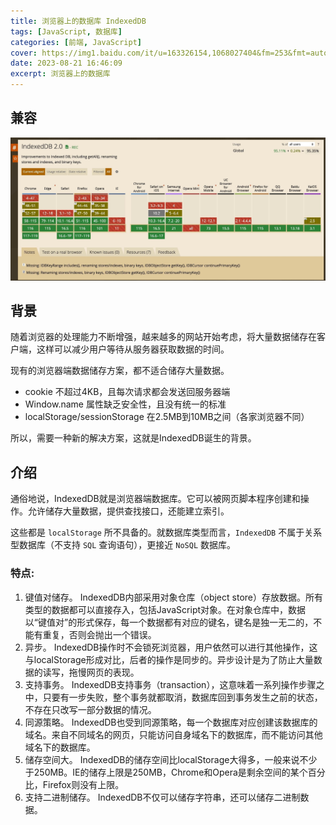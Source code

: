 ```yaml
---
title: 浏览器上的数据库 IndexedDB 
tags: [JavaScript, 数据库]
categories: [前端, JavaScript]
cover: https://img1.baidu.com/it/u=163326154,1068027404&fm=253&fmt=auto&app=138&f=JPEG
date: 2023-08-21 16:46:09
excerpt: 浏览器上的数据库
---
```


## 兼容
![indexedDB](/assets/images/compatible/indexedDB.jpg)

## 背景

随着浏览器的处理能力不断增强，越来越多的网站开始考虑，将大量数据储存在客户端，这样可以减少用户等待从服务器获取数据的时间。

现有的浏览器端数据储存方案，都不适合储存大量数据。
- cookie 不超过4KB，且每次请求都会发送回服务器端
- Window.name 属性缺乏安全性，且没有统一的标准
- localStorage/sessionStorage 在2.5MB到10MB之间（各家浏览器不同）

所以，需要一种新的解决方案，这就是IndexedDB诞生的背景。

## 介绍
通俗地说，IndexedDB就是浏览器端数据库。它可以被网页脚本程序创建和操作。允许储存大量数据，提供查找接口，还能建立索引。

这些都是 `localStorage` 所不具备的。就数据库类型而言，`IndexedDB` 不属于关系型数据库（不支持 `SQL` 查询语句），更接近 `NoSQL` 数据库。

### 特点:
1. 键值对储存。
IndexedDB内部采用对象仓库（object store）存放数据。所有类型的数据都可以直接存入，包括JavaScript对象。在对象仓库中，数据以“键值对”的形式保存，每一个数据都有对应的键名，键名是独一无二的，不能有重复，否则会抛出一个错误。
2. 异步。
IndexedDB操作时不会锁死浏览器，用户依然可以进行其他操作，这与localStorage形成对比，后者的操作是同步的。异步设计是为了防止大量数据的读写，拖慢网页的表现。
3. 支持事务。
IndexedDB支持事务（transaction），这意味着一系列操作步骤之中，只要有一步失败，整个事务就都取消，数据库回到事务发生之前的状态，不存在只改写一部分数据的情况。
4. 同源策略。
IndexedDB也受到同源策略，每一个数据库对应创建该数据库的域名。来自不同域名的网页，只能访问自身域名下的数据库，而不能访问其他域名下的数据库。
5. 储存空间大。
IndexedDB的储存空间比localStorage大得多，一般来说不少于250MB。IE的储存上限是250MB，Chrome和Opera是剩余空间的某个百分比，Firefox则没有上限。
6. 支持二进制储存。
IndexedDB不仅可以储存字符串，还可以储存二进制数据。